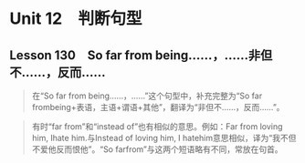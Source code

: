 ﻿ # Unit 12　判断句型
 ## Lesson 130　So far from being……，……非但不……，反而……
 
> 在“So far from being……，……”这个句型中，补充完整为“So far frombeing+表语，主语+谓语+其他”，翻译为“非但不……，反而……”。

> 有时“far from”和“instead of”也有相似的意思。例如：Far from loving him, Ihate him.与Instead of loving him, I hatehim意思相似，译为“我不但不爱他反而恨他”。“So farfrom”与这两个短语略有不同，常放在句首。


 